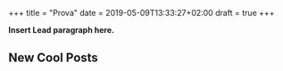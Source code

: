 +++
title = "Prova"
date = 2019-05-09T13:33:27+02:00
draft = true
+++

**Insert Lead paragraph here.**

## New Cool Posts


